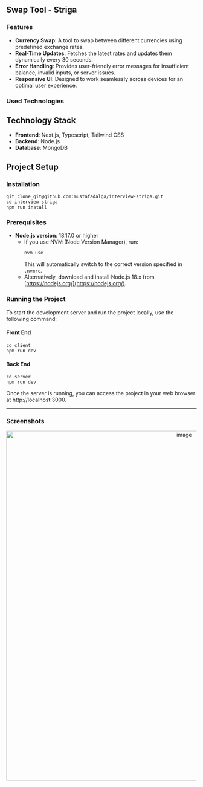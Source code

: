 ## Swap Tool - Striga


### Features
- **Currency Swap**: A tool to swap between different currencies using predefined exchange rates.
- **Real-Time Updates**: Fetches the latest rates and updates them dynamically every 30 seconds.
- **Error Handling**: Provides user-friendly error messages for insufficient balance, invalid inputs, or server issues.
- **Responsive UI**: Designed to work seamlessly across devices for an optimal user experience.

### Used Technologies

## Technology Stack
- **Frontend**: Next.js, Typescript, Tailwind CSS
- **Backend**: Node.js
- **Database**: MongoDB

## Project Setup

### Installation

```
git clone git@github.com:mustafadalga/interview-striga.git
cd interview-striga
npm run install
```

### Prerequisites
- **Node.js version**: 18.17.0 or higher
  - If you use NVM (Node Version Manager), run:
    ```
    nvm use
    ```
    This will automatically switch to the correct version specified in `.nvmrc`.
  - Alternatively, download and install Node.js 18.x from [https://nodejs.org/](https://nodejs.org/).


### Running the Project
To start the development server and run the project locally, use the following command:


#### Front End
```
cd client
npm run dev
```

#### Back End
```
cd server
npm run dev
```

Once the server is running, you can access the project in your web browser at http://localhost:3000.


<hr/>

### Screenshots


<p align="center">
    <img width="926" alt="image" src="https://github.com/user-attachments/assets/55a5ef20-eec3-404f-81a5-52fa00593541" />
<p/>
